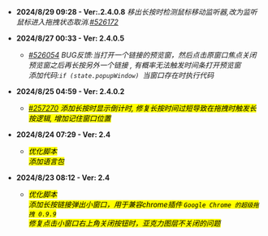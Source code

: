 - **2024/8/29 09:28 - Ver:.2.4.0.8** *移出长按时检测鼠标移动监听器,改为监听鼠标进入拖拽状态取消.[#526172](https://greasyfork.org/zh-CN/scripts/504880-small-window-preview/discussions/257270#comment-526172)*
- **2024/8/27 00:33 - Ver: 2.4.0.5** 
  - *[#526054](https://greasyfork.org/zh-CN/scripts/504880-small-window-preview/discussions/257270#comment-526054) BUG反馈:当打开一个链接的预览窗，然后点击原窗口焦点关闭预览窗之后再长按另外一个链接 , 有概率无法触发时间条打开预览窗<br>添加代码:`if (state.popupWindow) `当窗口存在时执行代码*
  

- **2024/8/25 04:59 - Ver: 2.4.0.2**
  - *<mark>[#257270](https://greasyfork.org/zh-CN/scripts/504880/discussions/257270) 添加长按时显示倒计时, 修复长按时间过短导致在拖拽时触发长按逻辑, 增加记住窗口位置</mark>*

- **2024/8/24 07:29 - Ver: 2.4**
  - *<mark>优化脚本<br>添加语言包</mark>*

- **2024/8/23 08:12 - Ver: 2.4**
  - *<mark>优化脚本<br>添加长按链接弹出小窗口，用于兼容chrome插件 `Google Chrome 的超级拖拽 0.9.9`<br>修复点击小窗口右上角关闭按钮时，亚克力图层不关闭的问题</mark>*
